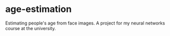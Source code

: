 # age-estimation
Estimating people's age from face images. A project for my neural networks course at the university.
